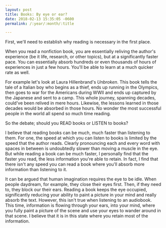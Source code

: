 ```yaml
---
layout: post
title: Books: By eye or ear?
date: 2018-02-13 15:35:05 -0600
permalink: /:year/:month/:title

---
```


First, we'll need to establish why reading is necessary in the first place.

When you read a nonfiction book, you are essentially reliving the author's experience (be it life, research, or other topics), but at a significantly faster pace. You can essentially absorb hundreds or even thousands of hours of experiences in just a few hours. You'll be able to learn at a much quicker rate as well.

For example let's look at Laura Hillenbrand's _Unbroken_. This book tells the tale of a Italian boy who begins as a thief, ends up running in the Olympics, then goes to war for the Americans during WWII and ends up captured by the Japanese and sent to a camp. This whole journey, spanning decades, could've been relived in mere hours. Likewise, the lessons learned in those decades would be absorbed in those hours. No wonder the most successful people in the world all spend so much time reading.

So the debate; should you READ books or LISTEN to books?

I believe that reading books can be much, much faster than listening to them. For one, the speed at which you can listen to books is limited by the speed that the author reads. Clearly pronouncing each and every word with spaces in between is undoubtedly slower than moving a muscle in the eye. But while reading a book can be much faster, I personally find that the faster you read, the less information you're able to retain. In fact, I find that there isn't any speed you can read a book where you'll absorb more information than listening to it.

It can be argued that human imagination requires the eye to be idle. When people daydream, for example, they close their eyes first. Then, if they need to, they block our their ears. Reading a book keeps the eye occupied, significantly reducing your ability to paint a picture in your mind and really absorb the text. However, this isn't true when listening to an audiobook. This time, information is flowing through your ears, into your mind, where you fully paint a picture of the scene and use your eyes to wander around in that scene. I believe that it is in this state where you retain most of the information.
